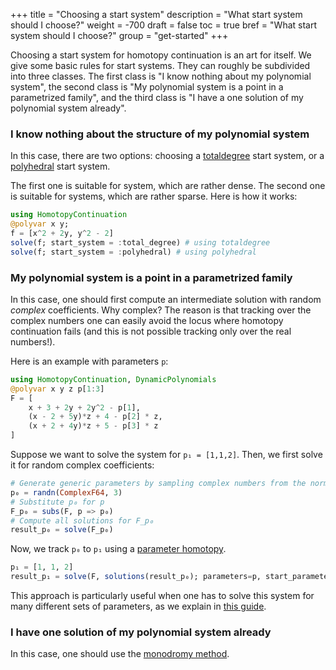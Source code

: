 +++
title = "Choosing a start system"
description = "What start system should I choose?"
weight = -700
draft = false
toc = true
bref = "What start system should I choose?"
group = "get-started"
+++

Choosing a start system for homotopy continuation is an art for itself. We give some basic rules for start systems. They can roughly be subdivided into three classes. The first class is "I know nothing about my polynomial system", the second class is "My polynomial system is a point in a parametrized family", and the third class is "I have a one solution of my polynomial system already".

<h3 class="section-head" id="result"><a>I know nothing about the structure of my polynomial system</a></h3>

In this case, there are two options: choosing a [totaldegree](/guides/totaldegree) start system, or a [polyhedral](/guides/polyhedral) start system.

The first one is suitable for system, which are rather dense. The second one is suitable for systems, which are rather sparse. Here is how it works:

```julia
using HomotopyContinuation
@polyvar x y;
f = [x^2 + 2y, y^2 - 2]
solve(f; start_system = :total_degree) # using totaldegree
solve(f; start_system = :polyhedral) # using polyhedral
```

<h3 class="section-head" id="result"><a>My polynomial system is a point in a parametrized family</a></h3>

In this case, one should first compute an intermediate solution with random *complex* coefficients. Why complex? The reason is that tracking over the complex numbers one can easily avoid the locus where homotopy continuation fails (and this is not possible tracking only over the real numbers!).

Here is an example with parameters `p`:

```julia
using HomotopyContinuation, DynamicPolynomials
@polyvar x y z p[1:3]
F = [
    x + 3 + 2y + 2y^2 - p[1],
    (x - 2 + 5y)*z + 4 - p[2] * z,
    (x + 2 + 4y)*z + 5 - p[3] * z    
]
```

Suppose we want to solve the system for `p₁ = [1,1,2]`. Then, we first solve it for random complex coefficients:

```julia
# Generate generic parameters by sampling complex numbers from the normal distribution
p₀ = randn(ComplexF64, 3)
# Substitute p₀ for p
F_p₀ = subs(F, p => p₀)
# Compute all solutions for F_p₀
result_p₀ = solve(F_p₀)
```

Now, we track `p₀` to `p₁` using a [parameter homotopy](/guides/parameter-homotopies).

```julia
p₁ = [1, 1, 2]
result_p₁ = solve(F, solutions(result_p₀); parameters=p, start_parameters=p₀, target_parameters=p₁)
```
This approach is particularly useful when one has to solve this system for many different sets of parameters, as we explain in [this guide](/guides/many-systems).


<h3 class="section-head" id="result"><a>I have one solution of my polynomial system already</a></h3>

In this case, one should use the [monodromy method](/guides/monodromy).
